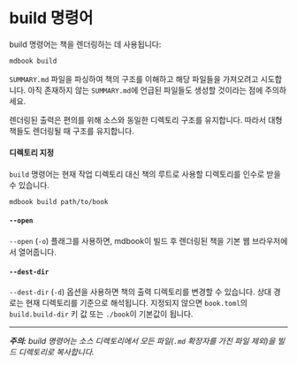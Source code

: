 # build 명령어

build 명령어는 책을 렌더링하는 데 사용됩니다:

```bash
mdbook build
```

`SUMMARY.md` 파일을 파싱하여 책의 구조를 이해하고 해당 파일들을 가져오려고 시도합니다. 아직 존재하지 않는 `SUMMARY.md`에 언급된 파일들도 생성할 것이라는 점에 주의하세요.

렌더링된 출력은 편의를 위해 소스와 동일한 디렉토리 구조를 유지합니다. 따라서 대형 책들도 렌더링될 때 구조를 유지합니다.

#### 디렉토리 지정

`build` 명령어는 현재 작업 디렉토리 대신 책의 루트로 사용할 디렉토리를 인수로 받을 수 있습니다.

```bash
mdbook build path/to/book
```

#### `--open`

`--open` (`-o`) 플래그를 사용하면, mdbook이 빌드 후 렌더링된 책을 기본 웹 브라우저에서 열어줍니다.

#### `--dest-dir`

`--dest-dir` (`-d`) 옵션을 사용하면 책의 출력 디렉토리를 변경할 수 있습니다. 상대 경로는 현재 디렉토리를 기준으로 해석됩니다. 지정되지 않으면 `book.toml`의 `build.build-dir` 키 값 또는 `./book`이 기본값이 됩니다.

-------------------

***주의:*** *build 명령어는 소스 디렉토리에서 모든 파일(`.md` 확장자를 가진 파일 제외)을 빌드 디렉토리로 복사합니다.*
